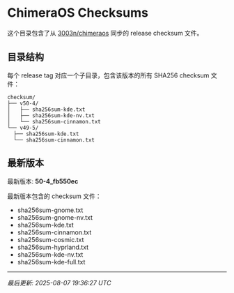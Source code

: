 # ChimeraOS Checksums

这个目录包含了从 [3003n/chimeraos](https://github.com/3003n/chimeraos) 同步的 release checksum 文件。

## 目录结构

每个 release tag 对应一个子目录，包含该版本的所有 SHA256 checksum 文件：

```
checksum/
├── v50-4/
│   ├── sha256sum-kde.txt
│   ├── sha256sum-kde-nv.txt
│   └── sha256sum-cinnamon.txt
└── v49-5/
  ├── sha256sum-kde.txt
  └── sha256sum-cinnamon.txt
```

## 最新版本

最新版本: **50-4_fb550ec**

最新版本包含的 checksum 文件：
- sha256sum-gnome.txt
- sha256sum-gnome-nv.txt
- sha256sum-kde.txt
- sha256sum-cinnamon.txt
- sha256sum-cosmic.txt
- sha256sum-hyprland.txt
- sha256sum-kde-nv.txt
- sha256sum-kde-full.txt

---
*最后更新: 2025-08-07 19:36:27 UTC*
